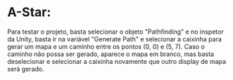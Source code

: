 # A-Star:

Para testar o projeto, basta selecionar o objeto "Pathfinding" e no inspetor da Unity, basta ir na variável "Generate Path" e selecionar a caixinha para gerar um mapa e um caminho entre os pontos (0, 0) e (5, 7). Caso o caminho não possa ser gerado, aparece o mapa em branco, mas basta deselecionar e selecionar a caixinha novamente que outro display de mapa será gerado.
